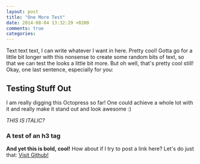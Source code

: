 ```yaml
---
layout: post
title: "One More Test"
date: 2014-08-04 13:32:29 +0200
comments: true
categories: 
---
```


Text text text, I can write whatever I want in here. Pretty cool! Gotta go for a little bit longer with this nonsense to create some random bits of text, so that we can test the looks a little bit more. But oh well, that's pretty cool still! Okay, one last sentence, especially for you:

## Testing Stuff Out

I am really digging this Octopress so far! One could achieve a whole lot with it and really make it stand out and look awesome :)

_THIS IS ITALIC?_

### A test of an h3 tag

**And yet this is bold, cool!** How about if I try to post a link here? Let's do just that: [Visit Github!](http://github.com)